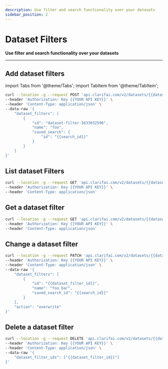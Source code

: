 ```yaml
---
description: Use filter and search functionality over your datasets
sidebar_position: 2
---
```


# Dataset Filters

**Use filter and search functionality over your datasets**
<hr />

## Add dataset filters

import Tabs from '@theme/Tabs';
import TabItem from '@theme/TabItem';

<Tabs>
<TabItem value="curl" label="cURL">

```bash
curl --location -g --request POST 'api.clarifai.com/v2/datasets/{{dataset_id}}/filters' \
--header 'Authorization: Key {{YOUR API KEY}}' \
--header 'Content-Type: application/json' \
--data-raw '{
    "dataset_filters": [
        {
            "id": "dataset-filter-1633032596",
            "name": "foo",
            "saved_search": {
                "id": "{{search_id}}"
            }
        }
    ]
}'
```
</TabItem>
</Tabs>

## List dataset Filters
<Tabs>
<TabItem value="curl" label="cURL">

```bash
curl --location -g --request GET 'api.clarifai.com/v2/datasets/{{dataset_id}}/filters?page=1&per_page=100' \
--header 'Authorization: Key {{YOUR API KEY}}' \
--header 'Content-Type: application/json'
```
</TabItem>
</Tabs>

## Get a dataset filter
<Tabs>
<TabItem value="curl" label="cURL">

```bash
curl --location -g --request GET 'api.clarifai.com/v2/datasets/{{dataset_id}}/filters/{{dataset_filter_id}}' \
--header 'Authorization: Key {{YOUR API KEY}}' \
--header 'Content-Type: application/json'
```
</TabItem>
</Tabs>

## Change a dataset filter

<Tabs>
<TabItem value="curl" label="cURL">

```bash
curl --location -g --request PATCH 'api.clarifai.com/v2/datasets/{{dataset_id}}/filters' \
--header 'Authorization: Key {{YOUR API KEY}}' \
--header 'Content-Type: application/json' \
--data-raw '{
    "dataset_filters": [
        {
            "id": "{{dataset_filter_id}}",
            "name": "foo bar",
            "saved_search_id": "{{search_id}}"
        }
    ],
    "action": "overwrite"
}'
```
</TabItem>
</Tabs>

## Delete a dataset filter
<Tabs>
<TabItem value="curl" label="cURL">

```bash
curl --location -g --request DELETE 'api.clarifai.com/v2/datasets/{{dataset_id}}/filters' \
--header 'Authorization: Key {{YOUR API KEY}}' \
--header 'Content-Type: application/json' \
--data-raw '{
    "dataset_filter_ids": ["{{dataset_filter_id}}"]
}'
```
</TabItem>
</Tabs>
